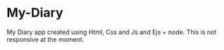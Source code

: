 # My-Diary
My Diary app created using Html, Css and Js and Ejs + node. This is not responsive at the moment.
